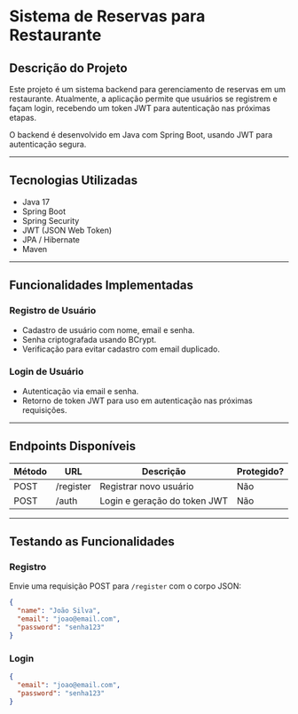 # Sistema de Reservas para Restaurante

## Descrição do Projeto

Este projeto é um sistema backend para gerenciamento de reservas em um restaurante. Atualmente, a aplicação permite que usuários se registrem e façam login, recebendo um token JWT para autenticação nas próximas etapas.

O backend é desenvolvido em Java com Spring Boot, usando JWT para autenticação segura.

---

## Tecnologias Utilizadas

- Java 17  
- Spring Boot  
- Spring Security  
- JWT (JSON Web Token)  
- JPA / Hibernate  
- Maven  

---

## Funcionalidades Implementadas

### Registro de Usuário

- Cadastro de usuário com nome, email e senha.
- Senha criptografada usando BCrypt.
- Verificação para evitar cadastro com email duplicado.

### Login de Usuário

- Autenticação via email e senha.
- Retorno de token JWT para uso em autenticação nas próximas requisições.

---

## Endpoints Disponíveis

| Método | URL       | Descrição                    | Protegido? |
|--------|-----------|------------------------------|------------|
| POST   | /register | Registrar novo usuário       | Não        |
| POST   | /auth     | Login e geração do token JWT | Não        |

---

## Testando as Funcionalidades

### Registro

Envie uma requisição POST para `/register` com o corpo JSON:

```json
{
  "name": "João Silva",
  "email": "joao@email.com",
  "password": "senha123"
}
```
### Login

```json
{
  "email": "joao@email.com",
  "password": "senha123"
}
```

